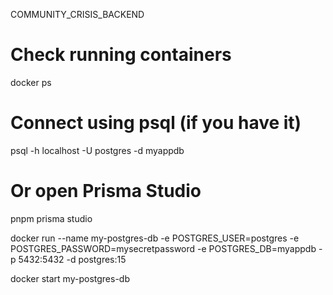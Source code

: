 COMMUNITY_CRISIS_BACKEND
# Check running containers
docker ps

# Connect using psql (if you have it)
psql -h localhost -U postgres -d myappdb

# Or open Prisma Studio
pnpm prisma studio


docker run --name my-postgres-db   -e POSTGRES_USER=postgres   -e POSTGRES_PASSWORD=mysecretpassword   -e POSTGRES_DB=myappdb   -p 5432:5432   -d postgres:15


docker start my-postgres-db
